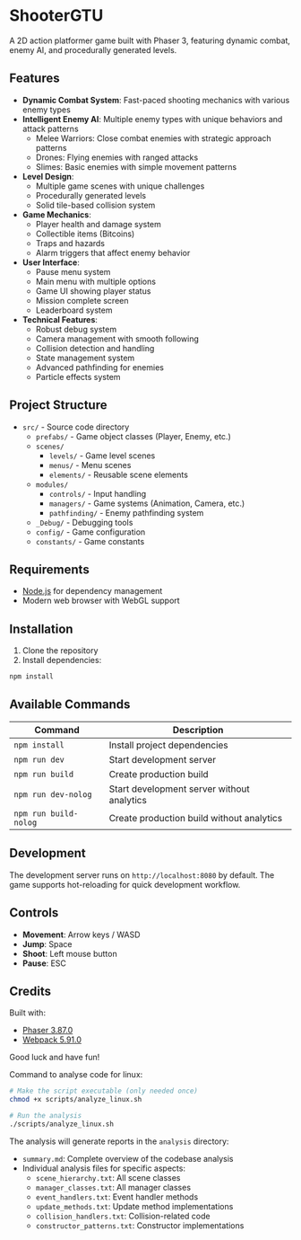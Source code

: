 # ShooterGTU

A 2D action platformer game built with Phaser 3, featuring dynamic combat, enemy AI, and procedurally generated levels.

## Features

- **Dynamic Combat System**: Fast-paced shooting mechanics with various enemy types
- **Intelligent Enemy AI**: Multiple enemy types with unique behaviors and attack patterns
  - Melee Warriors: Close combat enemies with strategic approach patterns
  - Drones: Flying enemies with ranged attacks
  - Slimes: Basic enemies with simple movement patterns
- **Level Design**: 
  - Multiple game scenes with unique challenges
  - Procedurally generated levels
  - Solid tile-based collision system
- **Game Mechanics**:
  - Player health and damage system
  - Collectible items (Bitcoins)
  - Traps and hazards
  - Alarm triggers that affect enemy behavior
- **User Interface**:
  - Pause menu system
  - Main menu with multiple options
  - Game UI showing player status
  - Mission complete screen
  - Leaderboard system
- **Technical Features**:
  - Robust debug system
  - Camera management with smooth following
  - Collision detection and handling
  - State management system
  - Advanced pathfinding for enemies
  - Particle effects system

## Project Structure

- `src/` - Source code directory
  - `prefabs/` - Game object classes (Player, Enemy, etc.)
  - `scenes/` 
    - `levels/` - Game level scenes
    - `menus/` - Menu scenes
    - `elements/` - Reusable scene elements
  - `modules/`
    - `controls/` - Input handling
    - `managers/` - Game systems (Animation, Camera, etc.)
    - `pathfinding/` - Enemy pathfinding system
  - `_Debug/` - Debugging tools
  - `config/` - Game configuration
  - `constants/` - Game constants

## Requirements

- [Node.js](https://nodejs.org) for dependency management
- Modern web browser with WebGL support

## Installation

1. Clone the repository
2. Install dependencies:
```bash
npm install
```

## Available Commands

| Command | Description |
|---------|-------------|
| `npm install` | Install project dependencies |
| `npm run dev` | Start development server |
| `npm run build` | Create production build |
| `npm run dev-nolog` | Start development server without analytics |
| `npm run build-nolog` | Create production build without analytics |

## Development

The development server runs on `http://localhost:8080` by default. The game supports hot-reloading for quick development workflow.

## Controls

- **Movement**: Arrow keys / WASD
- **Jump**: Space
- **Shoot**: Left mouse button
- **Pause**: ESC

## Credits

Built with:
- [Phaser 3.87.0](https://github.com/phaserjs/phaser)
- [Webpack 5.91.0](https://github.com/webpack/webpack)

Good luck and have fun!

Command to analyse code for linux:
```bash
# Make the script executable (only needed once)
chmod +x scripts/analyze_linux.sh

# Run the analysis
./scripts/analyze_linux.sh
```

The analysis will generate reports in the `analysis` directory:
- `summary.md`: Complete overview of the codebase analysis
- Individual analysis files for specific aspects:
  - `scene_hierarchy.txt`: All scene classes
  - `manager_classes.txt`: All manager classes
  - `event_handlers.txt`: Event handler methods
  - `update_methods.txt`: Update method implementations
  - `collision_handlers.txt`: Collision-related code
  - `constructor_patterns.txt`: Constructor implementations